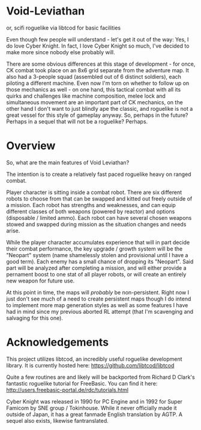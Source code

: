 # Void-Leviathan
or, scifi roguelike via libtcod for basic facilities

Even though few people will understand - let's get it out of the way:
Yes, I do love Cyber Knight. In fact, I love Cyber Knight so much, I've decided to make more since nobody else probably will.

There are some obvious differences at this stage of development - for once, CK combat took place on an 8x6 grid separate from the adventure map. It also had a 3-people squad (assembled out of 6 distinct soldiers), each piloting a different machine. Even now I'm torn on whether to follow up on those mechanics as well - on one hand, this tactical combat with all its quirks and challenges like machine composition, melee lock and simultaneous movement are an important part of CK mechanics, on the other hand I don't want to just blindly ape the classic, and roguelike is not a great vessel for this style of gameplay anyway. So, perhaps in the future? Perhaps in a sequel that will not be a roguelike? Perhaps.

# Overview
So, what are the main features of Void Leviathan?

The intention is to create a relatively fast paced roguelike heavy on ranged combat.

Player character is sitting inside a combat robot. There are six different robots to choose from that can be swapped and kitted out freely outside of a mission. Each robot has strengths and weaknesses, and can equip different classes of both weapons (powered by reactor) and options (disposable / limited ammo). Each robot can have several chosen weapons stowed and swapped during mission as the situation changes and needs arise.

While the player character accumulates experience that will in part decide their combat performance, the key upgrade / growth system will be the "Neopart" system (name shamelessly stolen and provisional until I have a good term). Each enemy has a small chance of dropping its "Neopart". Said part will be analyzed after completing a mission, and will either provide a pernament boost to one stat of all player robots, or will create an entirely new weapon for future use.

At this point in time, the maps will *probably* be non-persistent. Right now I just don't see much of a need to create persistent maps though I do intend to implement more map generation styles as well as some features I have had in mind since my previous aborted RL attempt (that I'm scavenging and salvaging for this one).

# Acknowledgements

This project utilizes libtcod, an incredibly useful roguelike development library. It is currently hosted here: https://github.com/libtcod/libtcod

Quite a few routines are and likely will be backported from Richard D Clark's fantastic roguelike tutorial for FreeBasic. You can find it here: http://users.freebasic-portal.de/rdc/tutorials.html

Cyber Knight was released in 1990 for PC Engine and in 1992 for Super Famicom by SNE group / Tokinhouse. While it never officially made it outside of Japan, it has a great fanmade English translation by AGTP. A sequel also exists, likewise fantranslated.
